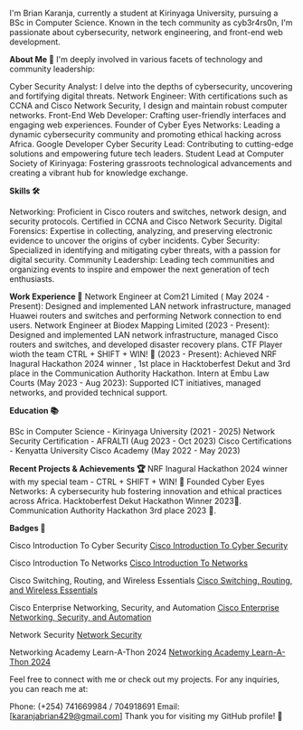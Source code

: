 I'm Brian Karanja, currently a student at Kirinyaga University, pursuing a BSc in Computer Science. Known in the tech community as cyb3r4rs0n, I'm passionate about cybersecurity, network engineering, and front-end web development.

**About Me 🌟**
I'm deeply involved in various facets of technology and community leadership:

Cyber Security Analyst: I delve into the depths of cybersecurity, uncovering and fortifying digital threats.
Network Engineer: With certifications such as CCNA and Cisco Network Security, I design and maintain robust computer networks.
Front-End Web Developer: Crafting user-friendly interfaces and engaging web experiences.
Founder of Cyber Eyes Networks: Leading a dynamic cybersecurity community and promoting ethical hacking across Africa.
Google Developer Cyber Security Lead: Contributing to cutting-edge solutions and empowering future tech leaders.
Student Lead at Computer Society of Kirinyaga: Fostering grassroots technological advancements and creating a vibrant hub for knowledge exchange.

**Skills 🛠️**

Networking: Proficient in Cisco routers and switches, network design, and security protocols. Certified in CCNA and Cisco Network Security.
Digital Forensics: Expertise in collecting, analyzing, and preserving electronic evidence to uncover the origins of cyber incidents.
Cyber Security: Specialized in identifying and mitigating cyber threats, with a passion for digital security.
Community Leadership: Leading tech communities and organizing events to inspire and empower the next generation of tech enthusiasts.

**Work Experience 🚀**
Network Engineer at Com21 Limited ( May 2024 - Present): Designed and implemented LAN network infrastructure, managed Huawei routers and switches and performing Network connection to end users.
Network Engineer at Biodex Mapping Limited (2023 - Present): Designed and implemented LAN network infrastructure, managed Cisco routers and switches, and developed disaster recovery plans.
CTF Player wioth the team CTRL + SHIFT + WIN! 🌟 (2023 - Present): Achieved NRF Inagural Hackathon 2024 winner , 1st place in Hacktoberfest Dekut and 3rd place in the Communication Authority Hackathon.
Intern at Embu Law Courts (May 2023 - Aug 2023): Supported ICT initiatives, managed networks, and provided technical support.

**Education 📚**

BSc in Computer Science - Kirinyaga University (2021 - 2025)
Network Security Certification - AFRALTI (Aug 2023 - Oct 2023)
Cisco Certifications - Kenyatta University Cisco Academy (May 2022 - May 2023)

**Recent Projects & Achievements 🏆**
NRF Inagural Hackathon 2024 winner with my special team - CTRL + SHIFT + WIN! 🌟
Founded Cyber Eyes Networks: A cybersecurity hub fostering innovation and ethical practices across Africa.
Hacktoberfest Dekut Hackathon Winner 2023🌟.
Communication Authority Hackathon 3rd place 2023 🌟.

**Badges 🏅**

Cisco Introduction To Cyber Security [Cisco Introduction To Cyber Security](https://www.credly.com/badges/ebad8e63-e0ba-427a-8f1b-e03047ebd3ca/public_url)

Cisco Introduction To Networks [Cisco Introduction To Networks](https://www.credly.com/badges/076858b9-3287-42f3-83bb-9aa56c6fc720/public_url)

Cisco Switching, Routing, and Wireless Essentials [Cisco Switching, Routing, and Wireless Essentials](https://www.credly.com/badges/0d6cef94-bfcf-498d-8bb2-52a80fbb2ead/public_url)

Cisco Enterprise Networking, Security, and Automation [Cisco Enterprise Networking, Security, and Automation](https://www.credly.com/badges/c505f441-3085-46b3-ba90-5481f4e4ed18/public_url)

Network Security  [Network Security](https://www.credly.com/badges/5b95bb16-d2ff-4774-99a6-fca3358d3e45/public_url)

Networking Academy Learn-A-Thon 2024 [Networking Academy Learn-A-Thon 2024](https://www.credly.com/badges/6a71c78b-2567-49cf-a89e-cff3c4ef479e/public_url)


Feel free to connect with me or check out my projects. For any inquiries, you can reach me at:

Phone: (+254) 741669984 / 704918691
Email: [karanjabrian429@gmail.com]
Thank you for visiting my GitHub profile! 🚀

